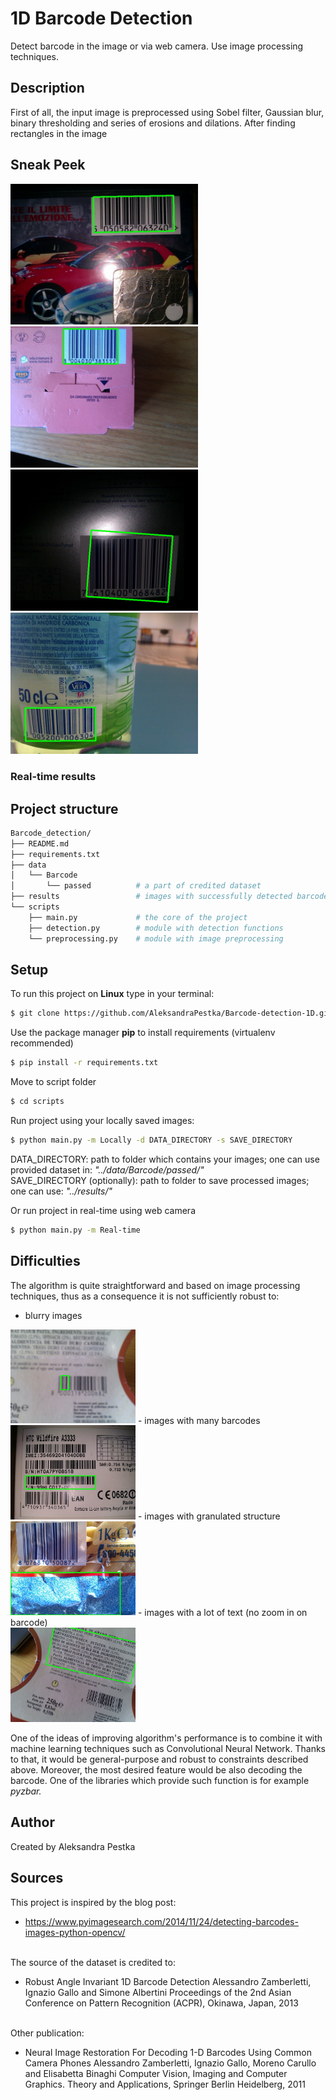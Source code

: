 # 1D Barcode Detection
Detect barcode in the image or via web camera. Use image processing techniques. 

## Description
First of all, the input image is preprocessed using Sobel filter, Gaussian blur, binary thresholding and series of erosions and dilations.
After finding rectangles in the image 

## Sneak Peek
<img src="results/example1.jpg" width=300>
<img src="results/example2.jpg" width=300>
<img src="results/example3.png" width=300>
<img src="results/example4.jpg" width=300>

### Real-time results

## Project structure 
```bash
Barcode_detection/
├── README.md
├── requirements.txt
├── data
│   └── Barcode
│       └── passed          # a part of credited dataset
├── results                 # images with successfully detected barcodes
└── scripts
    ├── main.py             # the core of the project 
    ├── detection.py        # module with detection functions   
    └── preprocessing.py    # module with image preprocessing

```


## Setup 
To run this project on <b> Linux</b> type in your terminal:

```bash
$ git clone https://github.com/AleksandraPestka/Barcode-detection-1D.git
```
Use the package manager <b>pip</b> to install requirements (virtualenv recommended)
```bash
$ pip install -r requirements.txt
```
Move to script folder
```bash
$ cd scripts
```
Run project using your locally saved images: <br>

```bash
$ python main.py -m Locally -d DATA_DIRECTORY -s SAVE_DIRECTORY
```
DATA_DIRECTORY: path to folder which contains your images; one can use provided dataset in: <i>"../data/Barcode/passed/"</i> 
<br>SAVE_DIRECTORY (optionally): path to folder to save processed images; one can use: <i> "../results/" </i>


Or run project in real-time using web camera
```bash 
$ python main.py -m Real-time
```
## Difficulties
The algorithm is quite straightforward and based on image processing techniques, thus as a consequence it is not sufficiently robust to:
- blurry images<br>
<img src="results/failed3.jpg" width=200>
- images with many barcodes<br>
<img src="results/failed1.jpg" width=200>
- images with granulated structure<br>
<img src="results/failed2.jpg" width=200>
- images with a lot of text (no zoom in on barcode) <br>
<img src="results/failed4.jpg" width=200>

One of the ideas of improving algorithm's performance is to combine it with machine learning techniques such as Convolutional Neural Network.
Thanks to that, it would be general-purpose and robust to constraints described above. Moreover, the most desired feature would be also decoding the barcode. One of the libraries which provide such function is for example <i>pyzbar.</i> 

## Author
Created by Aleksandra Pestka

## Sources
This project is inspired by the blog post: <br>
- https://www.pyimagesearch.com/2014/11/24/detecting-barcodes-images-python-opencv/

<br> The source of the dataset is credited to: <br>
- Robust Angle Invariant 1D Barcode Detection
Alessandro Zamberletti, Ignazio Gallo and Simone Albertini
Proceedings of the 2nd Asian Conference on Pattern Recognition (ACPR), Okinawa, Japan, 2013

<br> Other publication: <br>
- Neural Image Restoration For Decoding 1-D Barcodes Using Common Camera Phones
Alessandro Zamberletti, Ignazio Gallo, Moreno Carullo and Elisabetta Binaghi
Computer Vision, Imaging and Computer Graphics. Theory and Applications, Springer Berlin Heidelberg, 2011


